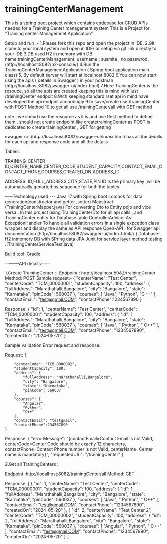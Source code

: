 # trainingCenterManagement
This is a spring boot project which contains codebase for CRUD APIs needed for a Training Center management system
This is a Project for "Training center Managemnet Application"

Setup and run :-
1.Please fork this repo and open the project in IDE.
2.Git clone to your local system and open in IDE/ or setup via git link directly to your IDE
3.DB used H2 in memory with DB name:trainingCenterManagement, username : susmita , no passwrod. (http://localhost:8082/h2-console/)
4.Run the TrainingCenterManagementApplication ( Spring boot application main class)
5. By default server will start at localhost 8082
6.You can now start using the apis ( details in Swagger ) in your postman (http://localhost:8082/swagger-ui/index.html)
7.Here TrainingCenter is the resouce, so all the apis are created keeping this is mind with just /trainingCenter endpoit 
8.With keeping standard rset api in mind have developed the api endpoit accordingly 
9.to save/create use /trainingCenter with POST Method
10.to get all use /trainingCenter/all with GET method

note : we shoud use the resource as it is and use Rest method to define them , should not create endpoint like createtrainingCenter
as POST is dedicated to create trainingCenter , GET for getting

swagger url:(http://localhost:8082/swagger-ui/index.html)
has all the details for each api and response code and all the details

Tables:

TRAINING_CENTER :
ID,CENTER_NAME,CENTER_CODE,STUDENT_CAPACITY,CONTACT_EMAIL,CONTACT_PHONE,COURSES,CREATED_ON,ADDRESS_ID

ADDRESS:
ID,FULL_ADDRESS,CITY,STATE,PIN
ID is the primary key ,will be automatcailly genarted by sequence for both the tables

 
 ----Technology used:---
 Java 17 with Spring boot
 Lombok for data generation(constructor and getter ,setter)
 Mapstruct:(TrainingCenterMapper.java) For converting Dto to Entity pojo and vice versa . In this project using TrainingCenterDto for all api calls , and TrainingCenter entity for Database table
 ControllerAdvice: As ExceptionHandler To handle all validation errors in a single expcetion class wrapper and display the same as API response
Open-API : for Swagger api documentation (http://localhost:8082/swagger-ui/index.html#/ )
Database: H2 inmemory DB with SPring data JPA
Junit for service layer method testing .(TrainingCenterServiceTest.java)


 Build tool :Gradle
 
 
 
-------API details:----

1.Create TrainingCenter :-
Endpoint : http://localhost:8082/trainingCenter
Method: POST
Sample request:-
{
     "centerName": "Test Center",
     "centerCode": "TCM_00000001",
     "studentCapacity": 100,
     "address": {
     "fullAddress": "Marathahalli,Bangalore",
     "city": "Bangalore",
     "state": "Karnataka",
     "pinCode": 560037
     },
     "courses": [
     "Java",
     "Python",
     "C++"
     ],
     "contactEmail": "test@gmail.COM",
     "contactPhone":1234567890
     }
 
 Response:
{
     "id": 1,
     "centerName": "Test Center",
     "centerCode": "TCM_00000001",
     "studentCapacity": 100,
     "address": {
     "id": 1,
     "fullAddress": "Marathahalli,Bangalore",
     "city": "Bangalore",
     "state": "Karnataka",
     "pinCode": 560037
     },
     "courses": [
     "Java",
     " Python",
     " C++"
     ],
     "contactEmail": "test@gmail.COM",
     "contactPhone": "1234567890",
     "createdOn": "2024-05-20"
     }
 
 
 Sample validation Error request and response:
 
 Request:
 {
        
        "centerCode": "TCM_0000002",
        "studentCapacity": 100,
        "address": {
            "fullAddress": "Marathahalli,Bangalore",
            "city": "Bangalore",
            "state": "Karnataka",
            "pinCode": 560037
        },
        "courses": [
            "Angular",
            "Python",
            "C++"
        ],
        "contactEmail": "testgmail",
        "contactPhone":234567890
    }

Response:
{
    "errorMessage": "{contactEmail=Contact Email is not Valid,
	centerCode=Center Code should be exactly 12 characters, 
	contactPhone=Contact Phone number is not Valid,
	centerName=Center name is mandatory}",
    "requestedURI": "/trainingCenter"
}
 
2.Get all TrainingCenters  :


Endpoint :http://localhost:8082/trainingCenter/all
Method: GET
 
 Response:
 [
        {
            "id": 1,
            "centerName": "Test Center",
            "centerCode": "TCM_00000001",
            "studentCapacity": 100,
            "address": {
                "id": 1,
                "fullAddress": "Marathahalli,Bangalore",
                "city": "Bangalore",
                "state": "Karnataka",
                "pinCode": 560037
            },
            "courses": [
                "Java",
                " Python",
                " C++"
            ],
            "contactEmail": "test@gmail.COM",
            "contactPhone": "1234567890",
            "createdOn": "2024-05-20"
        },
        {
            "id": 2,
            "centerName": "Test Center 2",
            "centerCode": "TCM_00000002",
            "studentCapacity": 100,
            "address": {
                "id": 2,
                "fullAddress": "Marathahalli,Bangalore",
                "city": "Bangalore",
                "state": "Karnataka",
                "pinCode": 560037
            },
            "courses": [
                "Angular",
                " Python",
                " C++"
            ],
            "contactEmail": "test@gmail.COM",
            "contactPhone": "1234567890",
            "createdOn": "2024-05-20"
        }
    ]
 
